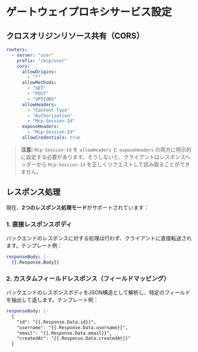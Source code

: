 # ゲートウェイプロキシサービス設定

## クロスオリジンリソース共有（CORS）
```yaml
routers:
  - server: "user"
    prefix: "/mcp/user"
    cors:
      allowOrigins:
        - "*"
      allowMethods:
        - "GET"
        - "POST"
        - "OPTIONS"
      allowHeaders:
        - "Content-Type"
        - "Authorization"
        - "Mcp-Session-Id"
      exposeHeaders:
        - "Mcp-Session-Id"
      allowCredentials: true
```

> **注意:** `Mcp-Session-Id` を `allowHeaders` と `exposeHeaders` の両方に明示的に設定する必要があります。そうしないと、クライアントはレスポンスヘッダーから `Mcp-Session-Id` を正しくリクエストして読み取ることができません。

## レスポンス処理

現在、**2つのレスポンス処理モード**がサポートされています：

### 1. 直接レスポンスボディ

バックエンドのレスポンスに対する処理は行わず、クライアントに直接転送されます。テンプレート例：

```yaml
responseBody: |-
  {{.Response.Body}}
```

### 2. カスタムフィールドレスポンス（フィールドマッピング）

バックエンドのレスポンスボディをJSON構造として解析し、特定のフィールドを抽出して返します。テンプレート例：

```yaml
responseBody: |-
  {
    "id": "{{.Response.Data.id}}",
    "username": "{{.Response.Data.username}}",
    "email": "{{.Response.Data.email}}",
    "createdAt": "{{.Response.Data.createdAt}}"
  }
``` 